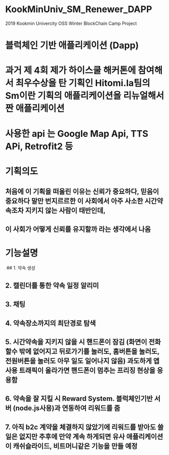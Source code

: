 # KookMinUniv_SM_Renewer_DAPP
2019 Kookmin Univercity OSS Winter BlockChain Camp  Project

# 블럭체인 기반 애플리케이션 (Dapp) 

# 과거 제 4회 제가 하이스쿨 해커톤에 참여해서 최우수상을 탄 기획인 Hitomi.la팀의 Sm이란 기획의 애플리케이션을 리뉴얼해서 짠 애플리케이션

# 사용한 api 는 Google Map Api, TTS APi, Retrofit2 등

# 기획의도
## 처음에 이 기획을 떠올린 이유는 신뢰가 중요하다, 믿음이 중요하다 말만 번지르르한 이 사회에서 아주 사소한 시간약속조차 지키지 않는 사람이 태반인데, 
## 이 사회가 어떻게 신뢰를 유지할까 라는 생각에서 나옴

# 기능설명
 ## 1. 약속 생성
## 2. 캘린더를 통한 약속 일정 알리미
## 3. 채팅
## 4. 약속장소까지의 최단경로 탐색
## 5. 시간약속을 지키지 않을 시 핸드폰이 잠김 (화면이 전화할수 밖에 없어지고 뒤로가기를 눌러도, 홈버튼을 눌러도, 전원버튼을 눌러도 아무 일도 일어나지 않음) 과도하게 앱 사용 트래픽이 올라가면 핸드폰이 멈추는 프리징 현상을 응용함
## 6. 약속을 잘 지킬 시 Reward System. 블럭체인기반 서버 (node.js사용)과 연동하여 리워드를 줌 
## 7. 아직 b2c 계약을 체결하지 않았기에 리워드를 받아도 쓸일은 없지만 추후에 만약 계속 하게되면 유사 애플리케이션이 캐쉬슬라이드, 비트머니같은 기능을 만들 예정
